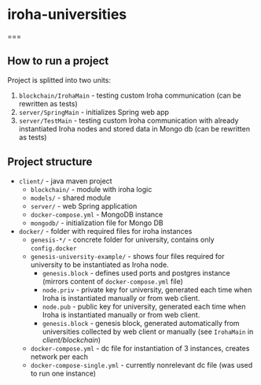# iroha-universities
===
## How to run a project
Project is splitted into two units:
1) `blockchain/IrohaMain` - testing custom Iroha communication (can be rewritten as tests)  
2) `server/SpringMain` - initializes Spring web app  
3) `server/TestMain` - testing custom Iroha communication with already instantiated Iroha nodes and stored data in Mongo db (can be rewritten as tests)  

## Project structure
* `client/` - java maven project
  * `blockchain/` - module with iroha logic
  * `models/` - shared module
  * `server/` - web Spring application
  * `docker-compose.yml` - MongoDB instance
  * `mongodb/` - initialization file for Mongo DB
* `docker/` - folder with required files for iroha instances  
  * `genesis-*/` - concrete folder for university, contains only `config.docker`  
  * `genesis-university-example/` - shows four files required for university to be instantiated as Iroha node.   
    - `genesis.block` - defines used ports and postgres instance (mirrors content of `docker-compose.yml` file)  
    - `node.priv` - private key for university, generated each time when Iroha is instantiated manually or from web client.  
    - `node.pub` - public key for university, generated each time when Iroha is instantiated manually or from web client.  
    - `genesis.block` - genesis block, generated automatically from universities collected by web client or manually (see `IrohaMain` in _client/blockchain_)    
  * `docker-compose.yml` - dc file for instantiation of 3 instances, creates network per each  
  * `docker-compose-single.yml` - currently nonrelevant dc file (was used to run one instance)  
  
